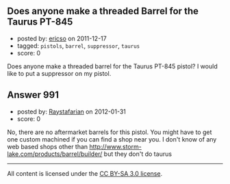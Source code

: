 ## Does anyone make a threaded Barrel for the Taurus PT-845

- posted by: [ericso](https://stackexchange.com/users/-1/277-ericso) on 2011-12-17
- tagged: `pistols`, `barrel`, `suppressor`, `taurus`
- score: 0

<p>Does anyone make a threaded barrel for the Taurus PT-845 pistol? I would like to put a suppressor on my pistol.</p>



## Answer 991

- posted by: [Raystafarian](https://stackexchange.com/users/-1/404-raystafarian) on 2012-01-31
- score: 0

<p>No, there are no aftermarket barrels for this pistol. You might have to get one custom machined if you can find a shop near you. I don't know of any web based shops other than <a href="http://www.storm-lake.com/products/barrel/builder/" rel="nofollow">http://www.storm-lake.com/products/barrel/builder/</a> but they don't do taurus</p>




---

All content is licensed under the [CC BY-SA 3.0 license](https://creativecommons.org/licenses/by-sa/3.0/).
